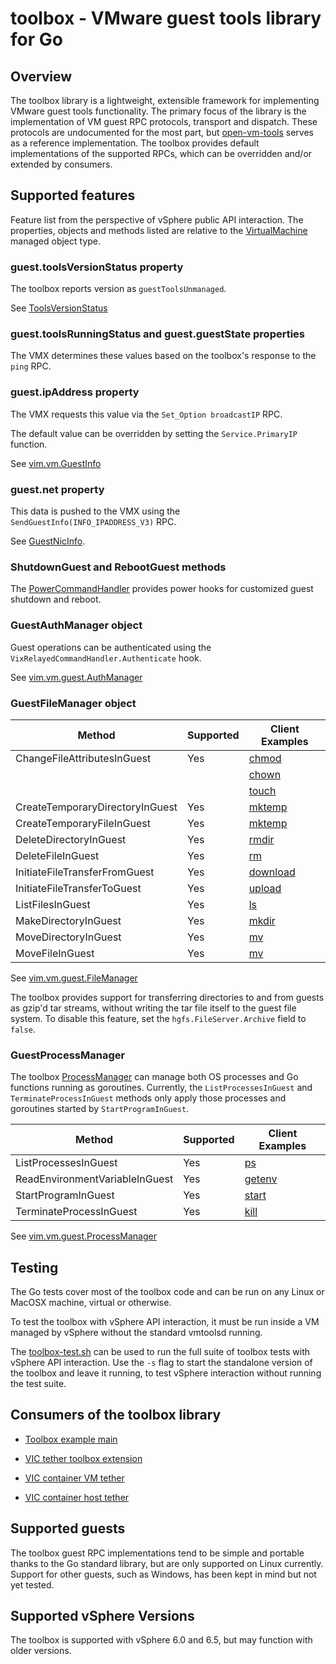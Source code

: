 # toolbox - VMware guest tools library for Go #

## Overview

The toolbox library is a lightweight, extensible framework for implementing VMware guest tools functionality.
The primary focus of the library is the implementation of VM guest RPC protocols, transport and dispatch.
These protocols are undocumented for the most part, but [open-vm-tools](https://github.com/vmware/open-vm-tools) serves
as a reference implementation.  The toolbox provides default implementations of the supported RPCs, which can be
overridden and/or extended by consumers.

## Supported features

Feature list from the perspective of vSphere public API interaction.  The properties, objects and methods listed are
relative to
the [VirtualMachine](http://pubs.vmware.com/vsphere-60/index.jsp#com.vmware.wssdk.apiref.doc/vim.VirtualMachine.html)
managed object type.

### guest.toolsVersionStatus property

The toolbox reports version as `guestToolsUnmanaged`.

See [ToolsVersionStatus](http://pubs.vmware.com/vsphere-60/index.jsp#com.vmware.wssdk.apiref.doc/vim.vm.GuestInfo.ToolsVersionStatus.html)

### guest.toolsRunningStatus and guest.guestState properties

The VMX determines these values based on the toolbox's response to the `ping` RPC.

### guest.ipAddress property

The VMX requests this value via the `Set_Option broadcastIP` RPC.

The default value can be overridden by setting the `Service.PrimaryIP` function.

See [vim.vm.GuestInfo](http://pubs.vmware.com/vsphere-60/index.jsp#com.vmware.wssdk.apiref.doc/vim.vm.GuestInfo.html)

### guest.net property

This data is pushed to the VMX using the `SendGuestInfo(INFO_IPADDRESS_V3)` RPC.

See [GuestNicInfo](http://pubs.vmware.com/vsphere-60/index.jsp?topic=%2Fcom.vmware.wssdk.apiref.doc%2Fvim.vm.GuestInfo.NicInfo.html).

### ShutdownGuest and RebootGuest methods

The [PowerCommandHandler](power.go) provides power hooks for customized guest shutdown and reboot.

### GuestAuthManager object

Guest operations can be authenticated using the `VixRelayedCommandHandler.Authenticate` hook.

See [vim.vm.guest.AuthManager](http://pubs.vmware.com/vsphere-60/index.jsp#com.vmware.wssdk.apiref.doc/vim.vm.guest.AuthManager.html)

### GuestFileManager object

| Method                          | Supported | Client Examples                                                                     |
|---------------------------------|-----------|-------------------------------------------------------------------------------------|
| ChangeFileAttributesInGuest     | Yes       | [chmod](https://github.com/vmware/govmomi/blob/master/govc/vm/guest/chmod.go)       |
|                                 |           | [chown](https://github.com/vmware/govmomi/blob/master/govc/vm/guest/chown.go)       |
|                                 |           | [touch](https://github.com/vmware/govmomi/blob/master/govc/vm/guest/touch.go)       |
| CreateTemporaryDirectoryInGuest | Yes       | [mktemp](https://github.com/vmware/govmomi/blob/master/govc/vm/guest/mktemp.go)  |
| CreateTemporaryFileInGuest      | Yes       | [mktemp](https://github.com/vmware/govmomi/blob/master/govc/vm/guest/mktemp.go)     |
| DeleteDirectoryInGuest          | Yes       | [rmdir](https://github.com/vmware/govmomi/blob/master/govc/vm/guest/rmdir.go)       |
| DeleteFileInGuest               | Yes       | [rm](https://github.com/vmware/govmomi/blob/master/govc/vm/guest/rm.go)             |
| InitiateFileTransferFromGuest   | Yes       | [download](https://github.com/vmware/govmomi/blob/master/govc/vm/guest/download.go) |
| InitiateFileTransferToGuest     | Yes       | [upload](https://github.com/vmware/govmomi/blob/master/govc/vm/guest/upload.go)     |
| ListFilesInGuest                | Yes       | [ls](https://github.com/vmware/govmomi/blob/master/govc/vm/guest/ls.go)             |
| MakeDirectoryInGuest            | Yes       | [mkdir](https://github.com/vmware/govmomi/blob/master/govc/vm/guest/mkdir.go)       |
| MoveDirectoryInGuest            | Yes       | [mv](https://github.com/vmware/govmomi/blob/master/govc/vm/guest/mv.go)             |
| MoveFileInGuest                 | Yes       | [mv](https://github.com/vmware/govmomi/blob/master/govc/vm/guest/mv.go)             |

See [vim.vm.guest.FileManager](http://pubs.vmware.com/vsphere-60/index.jsp#com.vmware.wssdk.apiref.doc/vim.vm.guest.FileManager.html)

The toolbox provides support for transferring directories to and from guests as gzip'd tar streams, without writing the
tar file itself to the guest file system.  To disable this feature, set the `hgfs.FileServer.Archive` field to `false`.

### GuestProcessManager

The toolbox [ProcessManager](process.go) can manage both OS processes and Go functions running as goroutines.
Currently, the `ListProcessesInGuest` and `TerminateProcessInGuest` methods only apply those processes and goroutines
started by `StartProgramInGuest`.

| Method                         | Supported | Client Examples                                                                     |
|--------------------------------|-----------|-------------------------------------------------------------------------------------|
| ListProcessesInGuest           | Yes       | [ps](https://github.com/vmware/govmomi/blob/master/govc/vm/guest/ps.go)             |
| ReadEnvironmentVariableInGuest | Yes       | [getenv](https://github.com/vmware/govmomi/blob/master/govc/vm/guest/getenv.go)     |
| StartProgramInGuest            | Yes       | [start](https://github.com/vmware/govmomi/blob/master/govc/vm/guest/start.go)       |
| TerminateProcessInGuest        | Yes       | [kill](https://github.com/vmware/govmomi/blob/master/govc/vm/guest/kill.go)         |

See [vim.vm.guest.ProcessManager](http://pubs.vmware.com/vsphere-60/index.jsp#com.vmware.wssdk.apiref.doc/vim.vm.guest.ProcessManager.html)

## Testing

The Go tests cover most of the toolbox code and can be run on any Linux or MacOSX machine, virtual or otherwise.

To test the toolbox with vSphere API interaction, it must be run inside a VM managed by vSphere without the standard
vmtoolsd running.

The [toolbox-test.sh](toolbox-test.sh) can be used to run the full suite of toolbox tests with vSphere API interaction.
Use the `-s` flag to start the standalone version of the toolbox and leave it running, to test vSphere interaction
without running the test suite.

## Consumers of the toolbox library

* [Toolbox example main](https://github.com/vmware/govmomi/blob/master/toolbox/toolbox/main.go
)

* [VIC tether toolbox extension](https://github.com/vmware/vic/blob/master/lib/tether/toolbox.go)

* [VIC container VM tether](https://github.com/vmware/vic/blob/main/cmd/tether/main_linux.go)

* [VIC container host tether](https://github.com/vmware/vic/blob/master/cmd/vic-init/main_linux.go)

## Supported guests

The toolbox guest RPC implementations tend to be simple and portable thanks to the Go standard library, but are only
supported on Linux currently.  Support for other guests, such as Windows, has been kept in mind but not yet tested.

## Supported vSphere Versions

The toolbox is supported with vSphere 6.0 and 6.5, but may function with older versions.
